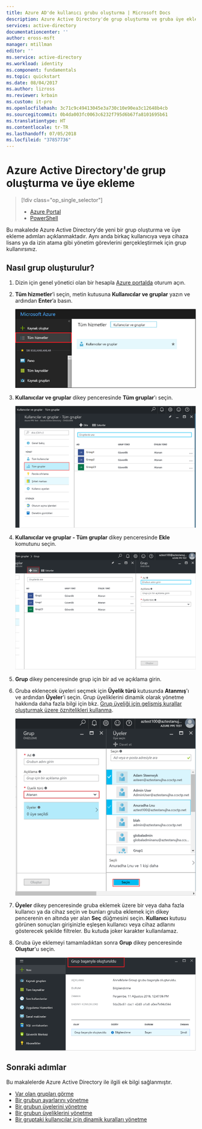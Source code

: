 ```yaml
---
title: Azure AD'de kullanıcı grubu oluşturma | Microsoft Docs
description: Azure Active Directory'de grup oluşturma ve gruba üye ekleme
services: active-directory
documentationcenter: ''
author: eross-msft
manager: mtillman
editor: ''
ms.service: active-directory
ms.workload: identity
ms.component: fundamentals
ms.topic: quickstart
ms.date: 08/04/2017
ms.author: lizross
ms.reviewer: krbain
ms.custom: it-pro
ms.openlocfilehash: 3c71c9c49413045e3a730c10e90ea3c12648b4cb
ms.sourcegitcommit: 0b4da003fc0063c6232f795d6b67fa8101695b61
ms.translationtype: HT
ms.contentlocale: tr-TR
ms.lasthandoff: 07/05/2018
ms.locfileid: "37857736"
---
```

# <a name="create-a-group-and-add-members-in-azure-active-directory"></a>Azure Active Directory'de grup oluşturma ve üye ekleme
> [!div class="op_single_selector"]
> * [Azure Portal](active-directory-groups-create-azure-portal.md)
> * [PowerShell](../users-groups-roles/groups-settings-v2-cmdlets.md)

Bu makalede Azure Active Directory'de yeni bir grup oluşturma ve üye ekleme adımları açıklanmaktadır. Aynı anda birkaç kullanıcıya veya cihaza lisans ya da izin atama gibi yönetim görevlerini gerçekleştirmek için grup kullanırsınız.

## <a name="how-do-i-create-a-group"></a>Nasıl grup oluşturulur?
1. Dizin için genel yönetici olan bir hesapla [Azure portalda](https://portal.azure.com) oturum açın.
2. **Tüm hizmetler**’i seçin, metin kutusuna **Kullanıcılar ve gruplar** yazın ve ardından **Enter**’a basın.

   ![Kullanıcı yönetimini açma](./media/active-directory-groups-create-azure-portal/search-user-management.png)
3. **Kullanıcılar ve gruplar** dikey penceresinde **Tüm gruplar**’ı seçin.

   ![Gruplar dikey penceresini açma](./media/active-directory-groups-create-azure-portal/view-groups-blade.png)
4. **Kullanıcılar ve gruplar - Tüm gruplar** dikey penceresinde **Ekle** komutunu seçin.

   ![Ekle komutunu seçme](./media/active-directory-groups-create-azure-portal/add-group-command.png)
5. **Grup** dikey penceresinde grup için bir ad ve açıklama girin.
6. Gruba eklenecek üyeleri seçmek için **Üyelik türü** kutusunda **Atanmış**'ı ve ardından **Üyeler**'i seçin. Grup üyeliklerini dinamik olarak yönetme hakkında daha fazla bilgi için bkz. [Grup üyeliği için gelişmiş kurallar oluşturmak üzere öznitelikleri kullanma](../users-groups-roles/groups-dynamic-membership.md).

   ![Eklenecek üyeleri seçme](./media/active-directory-groups-create-azure-portal/select-members.png)
7. **Üyeler** dikey penceresinde gruba eklemek üzere bir veya daha fazla kullanıcı ya da cihaz seçin ve bunları gruba eklemek için dikey pencerenin en altında yer alan **Seç** düğmesini seçin. **Kullanıcı** kutusu görünen sonuçları girişinizle eşleşen kullanıcı veya cihaz adlarını gösterecek şekilde filtreler. Bu kutuda joker karakter kullanılamaz.
8. Gruba üye eklemeyi tamamladıktan sonra **Grup** dikey penceresinde **Oluştur**'u seçin.    

   ![Grup oluşturma onayı](./media/active-directory-groups-create-azure-portal/create-group-confirmation.png)


## <a name="next-steps"></a>Sonraki adımlar
Bu makalelerde Azure Active Directory ile ilgili ek bilgi sağlanmıştır.

* [Var olan grupları görme](active-directory-groups-view-azure-portal.md)
* [Bir grubun ayarlarını yönetme](active-directory-groups-settings-azure-portal.md)
* [Bir grubun üyelerini yönetme](active-directory-groups-members-azure-portal.md)
* [Bir grubun üyeliklerini yönetme](active-directory-groups-membership-azure-portal.md)
* [Bir gruptaki kullanıcılar için dinamik kuralları yönetme](../users-groups-roles/groups-dynamic-membership.md)
